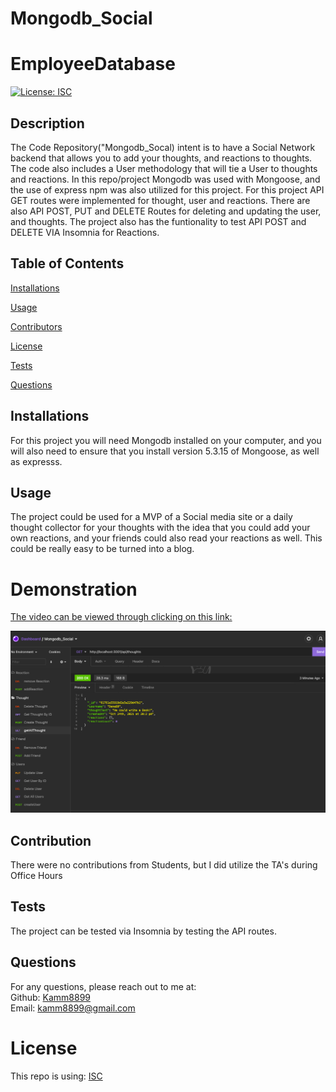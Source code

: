 # Mongodb_Social
# EmployeeDatabase
  [![License: ISC](https://img.shields.io/badge/License-ISC-blue.svg)](https://opensource.org/licenses/ISC)
  ## Description
  The Code Repository("Mongodb_Socal) intent is to have a Social Network backend that allows you to add your thoughts, and reactions to thoughts. The code also includes a User methodology that will tie a User to thoughts and reactions. In this repo/project Mongodb was used with Mongoose, and the use of express npm was also utilized for this project. For this project API GET routes were implemented for thought, user and reactions. There are also API POST, PUT and DELETE Routes for deleting and updating the user, and thoughts. The project also has the funtionality to test API POST and DELETE VIA Insomnia for Reactions. 

  ## Table of Contents 
  [Installations](#Installations)
  
  [Usage](#Usage)
  
  [Contributors](#Contributors)
  
  [License](#License)
  
  [Tests](#Tests)
  
  [Questions](#Questions)
  
  
  ## Installations
  For this project you will need Mongodb installed on your computer, and you will also need to ensure that you install version 5.3.15 of Mongoose, as well as expresss. 

   ## Usage
 The project could be used for a MVP of a Social media site or a daily thought collector for your thoughts with the idea that you could add your own reactions, and your friends could also read your reactions as well. This could be really easy to be turned into a blog. 

  # Demonstration
  [The video can be viewed through clicking on this link:](https://www.awesomescreenshot.com/video/5753025?key=91fc35fab162bf62b281009688de8435)

   ![ScreenShot](./images/Thought.png) 
   ## Contribution
  There were no contributions from Students, but I did utilize the TA's during Office Hours
  ## Tests
The project can be tested via Insomnia by testing the API routes. 
  ## Questions
  For any questions, please reach out to me at:<br/>
  Github: [Kamm8899](https://github.com/kamm8899/README-Generator) <br/>
  Email: [kamm8899@gmail.com](mailto:kamm8899@gmail.com)
  # License 
  This repo is using: [ISC](https://opensource.org/licenses/ISC)

